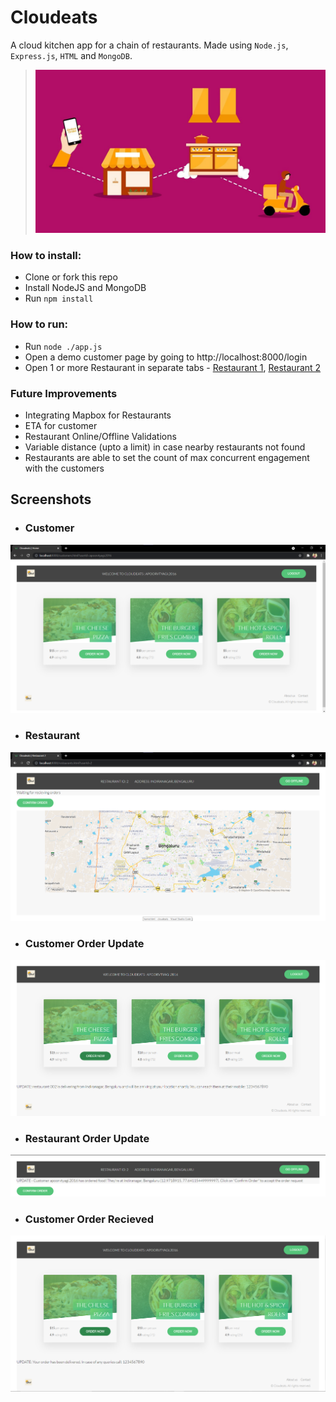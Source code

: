 # Cloudeats
A cloud kitchen app for a chain of restaurants. Made using `Node.js`, `Express.js`, `HTML` and `MongoDB`.

> ![Cloudeats](Assets/CloudKitchen.jpeg)

### How to install:
- Clone or fork this repo
- Install NodeJS and MongoDB
- Run `npm install`

### How to run:
- Run `node ./app.js`
- Open a demo customer page by going to http://localhost:8000/login
- Open 1 or more Restaurant in separate tabs - [Restaurant 1](http://localhost:8000/restaurant.html?userId=1), [Restaurant 2](http://localhost:8000/restaurant.html?userId=2)

### Future Improvements
- Integrating Mapbox for Restaurants
- ETA for customer
- Restaurant Online/Offline Validations
- Variable distance (upto a limit) in case nearby restaurants not found
- Restaurants are able to set the count of max concurrent engagement with the customers

## Screenshots

- ### Customer
![Customer](Assets/Customer.png)


- ### Restaurant
![Restaurant](Assets/Restaurant.png)


- ### Customer Order Update
![Order Update](Assets/Customer_Order_Update.png)


- ### Restaurant Order Update
![Order Update](Assets/Restaurant_Update.png)


- ### Customer Order Recieved
![Order Recieved](Assets/Customer_Final_Update.png)
